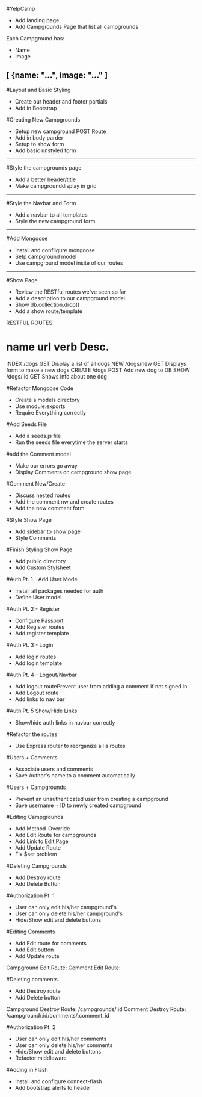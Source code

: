 #YelpCamp

* Add landing page
* Add Campgrounds Page that list all campgrounds

Each Campground has:
* Name 
* Image

[
    {name: "...", image: "..."
]
--------------------------

#Layout and Basic Styling
* Create our header and footer partials 
* Add in Bootstrap

#Creating New Campgrounds 
* Setup new campground POST Route
* Add in body parder
* Setup to show form
* Add basic unstyled form

---------------------------
#Style the campgrounds page
* Add a better header/title
* Make campgrounddisplay in grid

---------------------------
#Style the Navbar and Form
* Add a navbar to all templates 
* Style the new campground form

---------------------------
#Add Mongoose
* Install and confiigure mongoose
* Setp campground model
* Use campground model insite of our routes

---------------------------
#Show Page
* Review the RESTful routes we've seen so far
* Add a description to our campground model
* Show db.collection.drop()
* Add a show route/template

RESTFUL ROUTES

name        url         verb        Desc.
=======================================
INDEX       /dogs       GET     Display a list of all dogs
NEW         /dogs/new   GET     Displays form to make a new dogs
CREATE      /dogs       POST    Add new dog to DB
SHOW        /dogs/:id   GET     Shows info about one dog

#Refactor Mongoose Code
* Create a models directory
* Use module.exports
* Require Everything correctly

#Add Seeds File
* Add a seeds.js file
* Run the seeds file everytime the server starts

#add the Comment model
* Make our errors go away
* Display Comments on campground show page

#Comment New/Create
* Discuss nested routes
* Add the comment nw and create routes
* Add the new comment form 

#Style Show Page
* Add sidebar to show page
* Style Comments

#Finish Styling Show Page
* Add public directory
* Add Custom Stylsheet

#Auth Pt. 1 - Add User Model 
* Install all packages needed for auth
* Define User model

#Auth Pt. 2 - Register
* Configure Passport 
* Add Register routes
* Add register template

#Auth Pt. 3 - Login
* Add login routes
* Add login template

#Auth Pt. 4 - Logout/Navbar
* Add logout routePrevent user from adding a comment if not signed in
* Add Logout route
* Add links to nav bar

#Auth Pt. 5 Show/Hide Links 
* Show/hide auth links in navbar correctly

#Refactor the routes
* Use Express router to reorganize all a routes

#Users + Comments
* Associate users and comments
* Save Author's name to a comment automatically

#Users + Campgrounds
* Prevent an unauthenticated user from creating a campground
* Save username + ID to newly created campground

#Editing Campgrounds
* Add Method-Override
* Add Edit Route for campgrounds
* Add Link to Edit Page
* Add Update Route
* Fix $set problem

#Deleting Campgrounds
* Add Destroy route
* Add Delete Button

#Authorization Pt. 1
* User can only edit his/her campground's
* User can only delete his/her campground's
* Hide/Show edit and delete buttons

#Editing Comments
* Add Edit route for comments
* Add Edit button 
* Add Update route

Campground Edit Route: <!--/campgrounds/:id/edit-->
Comment Edit Route: <!--/campgrounds/:id/comments/:comment_id/edit-->

#Deleting comments
* Add Destroy route
* Add Delete button

Campground Destroy Route: /campgrounds/:id
Comment Destroy Route: /campground/:id/comments/:comment_id

#Authorization Pt. 2
* User can only edit his/her comments
* User can only delete his/her comments
* Hide/Show edit and delete buttons
* Refactor middleware

#Adding in Flash
* Install and configure connect-flash
* Add bootstrap alerts to header
